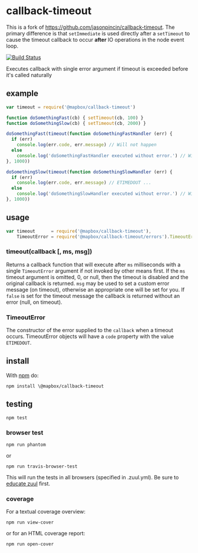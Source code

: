 callback-timeout
================

This is a fork of https://github.com/jasonpincin/callback-timeout. The primary difference is that `setImmediate` is used directly after a `setTimeout` to cause the timeout callback to occur **after** IO operations in the node event loop. 

[![Build Status](https://travis-ci.org/mapbox/callback-timeout.svg?branch=master)](https://travis-ci.org/mapbox/callback-timeout)

Executes callback with single error argument if timeout is exceeded before it's called naturally

## example

``` js
var timeout = require('@mapbox/callback-timeout')

function doSomethingFast(cb) { setTimeout(cb, 100) }
function doSomethingSlow(cb) { setTimeout(cb, 2000) }

doSomethingFast(timeout(function doSomethingFastHandler (err) {
  if (err)
    console.log(err.code, err.message) // Will not happen
  else
    console.log('doSomethingFastHandler executed without error.') // Will happen
}, 1000))

doSomethingSlow(timeout(function doSomethingSlowHandler (err) {
  if (err)
    console.log(err.code, err.message) // ETIMEDOUT ... 
  else
    console.log('doSomethingSlowHandler executed without error.') // Will not happen
}, 1000))
```


## usage

``` js
var timeout      = require('@mapbox/callback-timeout'),
    TimeoutError = require('@mapbox/callback-timeout/errors').TimeoutError
```

### timeout(callback [, ms, msg])

Returns a callback function that will execute after `ms` milliseconds with a single `TimeoutError` argument if not invoked by other means first. If the `ms` timeout argument is omitted, 0, or null, then the timeout is disabled and the original callback is returned. `msg` may be used to set a custom error message (on timeout), otherwise an appropriate one will be set for you. If `false` is set for the timeout message the callback is returned without an error (null, on timeout).

### TimeoutError

The constructor of the error supplied to the `callback` when a timeout occurs.
TimeoutError objects will have a `code` property with the value `ETIMEDOUT`.

## install

With [npm](https://npmjs.org) do:

```
npm install \@mapbox/callback-timeout
```

## testing

`npm test`

### browser test

`npm run phantom`

or 

`npm run travis-browser-test`

This will run the tests in all browsers (specified in .zuul.yml). Be sure to [educate zuul](https://github.com/defunctzombie/zuul/wiki/cloud-testing#2-educate-zuul) first.

### coverage

For a textual coverage overview:

`npm run view-cover`

or for an HTML coverage report:

`npm run open-cover`
